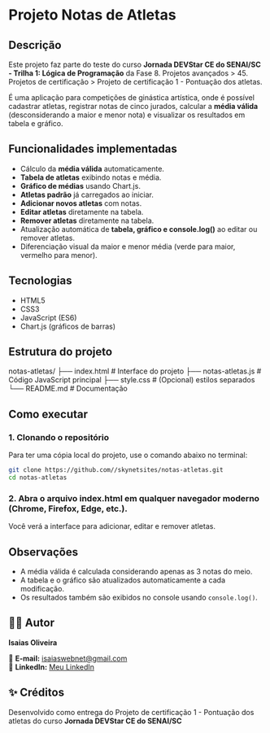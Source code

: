 # Projeto Notas de Atletas

## Descrição
Este projeto faz parte do teste do curso **Jornada DEVStar CE do SENAI/SC - Trilha 1: Lógica de Programação** da Fase 8. Projetos avançados > 45. Projetos de certificação > Projeto de certificação 1 - Pontuação dos atletas.

É uma aplicação para competições de ginástica artística, onde é possível cadastrar atletas, registrar notas de cinco jurados, calcular a **média válida** (desconsiderando a maior e menor nota) e visualizar os resultados em tabela e gráfico.

## Funcionalidades implementadas
- Cálculo da **média válida** automaticamente.
- **Tabela de atletas** exibindo notas e média.
- **Gráfico de médias** usando Chart.js.
- **Atletas padrão** já carregados ao iniciar.
- **Adicionar novos atletas** com notas.
- **Editar atletas** diretamente na tabela.
- **Remover atletas** diretamente na tabela.
- Atualização automática de **tabela, gráfico e console.log()** ao editar ou remover atletas.
- Diferenciação visual da maior e menor média (verde para maior, vermelho para menor).

## Tecnologias
- HTML5
- CSS3
- JavaScript (ES6)
- Chart.js (gráficos de barras)

## Estrutura do projeto
notas-atletas/
├── index.html         # Interface do projeto
├── notas-atletas.js   # Código JavaScript principal
├── style.css          # (Opcional) estilos separados
└── README.md          # Documentação

## Como executar

### 1. Clonando o repositório
Para ter uma cópia local do projeto, use o comando abaixo no terminal:

```bash
git clone https://github.com//skynetsites/notas-atletas.git
cd notas-atletas
```

### 2. Abra o arquivo index.html em qualquer navegador moderno (Chrome, Firefox, Edge, etc.).
Você verá a interface para adicionar, editar e remover atletas.

## Observações
- A média válida é calculada considerando apenas as 3 notas do meio.
- A tabela e o gráfico são atualizados automaticamente a cada modificação.
- Os resultados também são exibidos no console usando `console.log()`.

## 👨‍💻 Autor
**Isaias Oliveira**

📧 **E-mail:** [isaiaswebnet@gmail.com](mailto:isaiaswebnet@gmail.com)  
💼 **LinkedIn:** [Meu LinkedIn](https://www.linkedin.com/in/skynetsites/)

## ✨ Créditos
Desenvolvido como entrega do Projeto de certificação 1 - Pontuação dos atletas do curso **Jornada DEVStar CE do SENAI/SC**